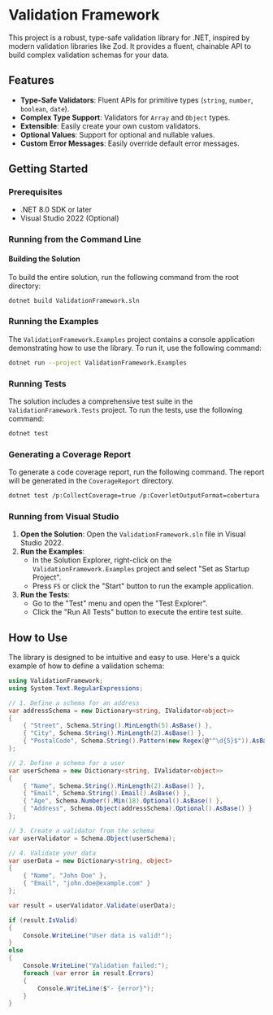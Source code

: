 # Validation Framework

This project is a robust, type-safe validation library for .NET, inspired by modern validation libraries like Zod. It provides a fluent, chainable API to build complex validation schemas for your data.

## Features

- **Type-Safe Validators**: Fluent APIs for primitive types (`string`, `number`, `boolean`, `date`).
- **Complex Type Support**: Validators for `Array` and `Object` types.
- **Extensible**: Easily create your own custom validators.
- **Optional Values**: Support for optional and nullable values.
- **Custom Error Messages**: Easily override default error messages.

## Getting Started

### Prerequisites

- .NET 8.0 SDK or later
- Visual Studio 2022 (Optional)

### Running from the Command Line

#### Building the Solution

To build the entire solution, run the following command from the root directory:

```bash
dotnet build ValidationFramework.sln
```

### Running the Examples

The `ValidationFramework.Examples` project contains a console application demonstrating how to use the library. To run it, use the following command:

```bash
dotnet run --project ValidationFramework.Examples
```

### Running Tests

The solution includes a comprehensive test suite in the `ValidationFramework.Tests` project. To run the tests, use the following command:

```bash
dotnet test
```

### Generating a Coverage Report

To generate a code coverage report, run the following command. The report will be generated in the `CoverageReport` directory.

```bash
dotnet test /p:CollectCoverage=true /p:CoverletOutputFormat=cobertura
```

### Running from Visual Studio

1.  **Open the Solution**: Open the `ValidationFramework.sln` file in Visual Studio 2022.
2.  **Run the Examples**:
    *   In the Solution Explorer, right-click on the `ValidationFramework.Examples` project and select "Set as Startup Project".
    *   Press `F5` or click the "Start" button to run the example application.
3.  **Run the Tests**:
    *   Go to the "Test" menu and open the "Test Explorer".
    *   Click the "Run All Tests" button to execute the entire test suite.

## How to Use

The library is designed to be intuitive and easy to use. Here's a quick example of how to define a validation schema:

```csharp
using ValidationFramework;
using System.Text.RegularExpressions;

// 1. Define a schema for an address
var addressSchema = new Dictionary<string, IValidator<object>>
{
    { "Street", Schema.String().MinLength(5).AsBase() },
    { "City", Schema.String().MinLength(2).AsBase() },
    { "PostalCode", Schema.String().Pattern(new Regex(@"^\d{5}$")).AsBase() }
};

// 2. Define a schema for a user
var userSchema = new Dictionary<string, IValidator<object>>
{
    { "Name", Schema.String().MinLength(2).AsBase() },
    { "Email", Schema.String().Email().AsBase() },
    { "Age", Schema.Number().Min(18).Optional().AsBase() },
    { "Address", Schema.Object(addressSchema).Optional().AsBase() }
};

// 3. Create a validator from the schema
var userValidator = Schema.Object(userSchema);

// 4. Validate your data
var userData = new Dictionary<string, object>
{
    { "Name", "John Doe" },
    { "Email", "john.doe@example.com" }
};

var result = userValidator.Validate(userData);

if (result.IsValid)
{
    Console.WriteLine("User data is valid!");
}
else
{
    Console.WriteLine("Validation failed:");
    foreach (var error in result.Errors)
    {
        Console.WriteLine($"- {error}");
    }
}
``` 